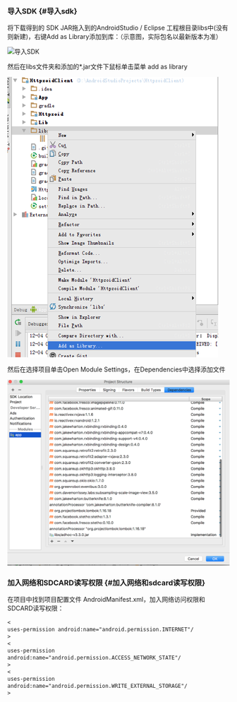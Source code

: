 ### 导入SDK {#导入sdk}

将下载得到的 SDK JAR拖入到的AndroidStudio / Eclipse 工程根目录libs中\(没有则新建\)，右键Add as Library添加到库：（示意图，实际包名以最新版本为准）

![](http://doc.appadhoc.com/_images/code/android1.png "导入SDK")

然后在libs文件夹和添加的\*.jar文件下鼠标单击菜单 add as library

![](/assets/05085215-d1249c6b36cb4803bcf633f91c96122c.png)

然后在选择项目单击Open Module Settings，在Dependencies中选择添加文件

![](/assets/导如文件.png)

### 加入网络和SDCARD读写权限 {#加入网络和sdcard读写权限}

在项目中找到项目配置文件 AndroidManifest.xml，加入网络访问权限和SDCARD读写权限：

```
<
uses-permission android:name="android.permission.INTERNET"/
>
<
uses-permission android:name="android.permission.ACCESS_NETWORK_STATE"/
>
<
uses-permission android:name="android.permission.WRITE_EXTERNAL_STORAGE"/
>
```



